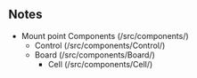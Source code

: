 

## Notes

- Mount point Components (/src/components/)
  * Control (/src/components/Control/)
  * Board (/src/components/Board/)
    * Cell (/src/components/Cell/)